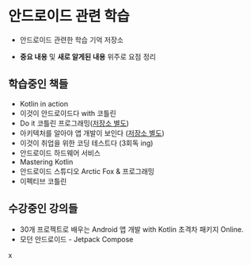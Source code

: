 # 안드로이드 관련 학습

- 안드로이드 관련한 학습 기억 저장소

- **중요 내용** 및 **새로 알게된 내용** 위주로 요점 정리

## 학습중인 책들

- Kotlin in action
- 이것이 안드로이드다 with 코틀린
- Do it 코틀린 프로그래밍([저장소 별도](https://github.com/NetLSS/FirstKotlinProgramming))
- 아키텍처를 알아야 앱 개발이 보인다 ([저장소 별도](https://github.com/NetLSS/AndroidCleanArchitecture))
- 이것이 취업을 위한 코딩 테스트다 (3회독 ing)
- 안드로이드 하드웨어 서비스
- Mastering Kotlin
- 안드로이드 스튜디오 Arctic Fox & 프로그래밍
- 이펙티브 코틀린

## 수강중인 강의들

- 30개 프로젝트로 배우는 Android 앱 개발 with Kotlin 초격차 패키지 Online.
- 모던 안드로이드 - Jetpack Compose

x
